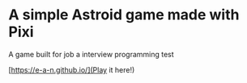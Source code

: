 # A simple Astroid game made with Pixi

A game built for job a interview programming test

[https://e-a-n.github.io/](Play it here!)
